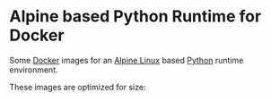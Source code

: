 Alpine based Python Runtime for Docker
======================================

Some [Docker](https://www.docker.com/) images for an [Alpine Linux](http://www.alpinelinux.org/) based [Python](https://www.python.org/) runtime environment.

These images are optimized for size:
